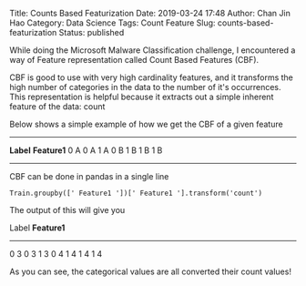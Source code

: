 Title: Counts Based Featurization
Date: 2019-03-24 17:48
Author: Chan Jin Hao
Category: Data Science
Tags: Count Feature
Slug: counts-based-featurization
Status: published



While doing the Microsoft Malware Classification challenge, I encountered a way of Feature representation called Count Based Features (CBF).





CBF is good to use with very high cardinality features, and it transforms the high number of categories in the data to the number of it's occurrences. This representation is helpful because it extracts out a simple inherent feature of the data: count





Below shows a simple example of how we get the CBF of a given feature



<!-- wp:table -->

  ----------- --------------
  **Label**   **Feature1**
  0           A
  0           A
  1           A
  0           B
  1           B
  1           B
  1           B
  ----------- --------------

<!-- /wp:table -->



CBF can be done in pandas in a single line





`Train.groupby([' Feature1 '])[' Feature1 '].transform('count')`





The output of this will give you



<!-- wp:table -->

  Label   **Feature1**
  ------- --------------
  0       3
  0       3
  1       3
  0       4
  1       4
  1       4
  1       4

<!-- /wp:table -->



As you can see, the categorical values are all converted their count values!  


